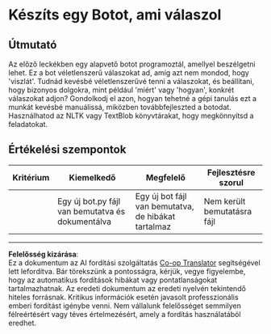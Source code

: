 <!--
CO_OP_TRANSLATOR_METADATA:
{
  "original_hash": "2efc4c2aba5ed06c780c05539c492ae3",
  "translation_date": "2025-09-05T16:52:34+00:00",
  "source_file": "6-NLP/2-Tasks/assignment.md",
  "language_code": "hu"
}
-->
# Készíts egy Botot, ami válaszol

## Útmutató

Az előző leckékben egy alapvető botot programoztál, amellyel beszélgetni lehet. Ez a bot véletlenszerű válaszokat ad, amíg azt nem mondod, hogy 'viszlát'. Tudnád kevésbé véletlenszerűvé tenni a válaszokat, és beállítani, hogy bizonyos dolgokra, mint például 'miért' vagy 'hogyan', konkrét válaszokat adjon? Gondolkodj el azon, hogyan tehetné a gépi tanulás ezt a munkát kevésbé manuálissá, miközben továbbfejleszted a botodat. Használhatod az NLTK vagy TextBlob könyvtárakat, hogy megkönnyítsd a feladatokat.

## Értékelési szempontok

| Kritérium | Kiemelkedő                                   | Megfelelő                                       | Fejlesztésre szorul     |
| --------- | -------------------------------------------- | ----------------------------------------------- | ----------------------- |
|           | Egy új bot.py fájl van bemutatva és dokumentálva | Egy új bot fájl van bemutatva, de hibákat tartalmaz | Nem került bemutatásra fájl |

---

**Felelősség kizárása**:  
Ez a dokumentum az AI fordítási szolgáltatás [Co-op Translator](https://github.com/Azure/co-op-translator) segítségével lett lefordítva. Bár törekszünk a pontosságra, kérjük, vegye figyelembe, hogy az automatikus fordítások hibákat vagy pontatlanságokat tartalmazhatnak. Az eredeti dokumentum az eredeti nyelvén tekintendő hiteles forrásnak. Kritikus információk esetén javasolt professzionális emberi fordítást igénybe venni. Nem vállalunk felelősséget semmilyen félreértésért vagy téves értelmezésért, amely a fordítás használatából eredhet.